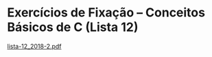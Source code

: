 # Exercícios de Fixação – Conceitos Básicos de C (Lista 12)

[lista-12_2018-2.pdf](https://github.com/marciocgl/ProgramacaoII-C/files/7296992/lista-12_2018-2.pdf)
